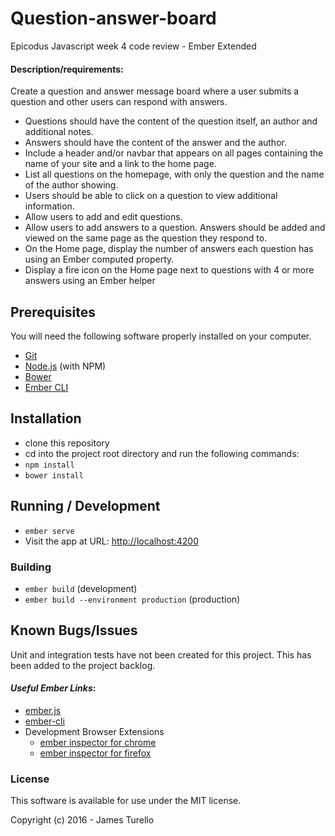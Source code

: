 # Question-answer-board

Epicodus Javascript week 4 code review - Ember Extended

#### Description/requirements:
Create a question and answer message board where a user submits a question and other users can respond with answers.
* Questions should have the content of the question itself, an author and additional notes.
* Answers should have the content of the answer and the author.
* Include a header and/or navbar that appears on all pages containing the name of your site and a link to the home page.
* List all questions on the homepage, with only the question and the name of the author showing.
* Users should be able to click on a question to view additional information.
* Allow users to add and edit questions.
* Allow users to add answers to a question. Answers should be added and viewed on the same page as the question they respond to.
* On the Home page, display the number of answers each question has using an Ember computed property.
* Display a fire icon on the Home page next to questions with 4 or more answers using an Ember helper

## Prerequisites

You will need the following software properly installed on your computer.

* [Git](http://git-scm.com/)
* [Node.js](http://nodejs.org/) (with NPM)
* [Bower](http://bower.io/)
* [Ember CLI](http://ember-cli.com/)

## Installation

* clone this repository
* cd into the project root directory and run the following commands:
 * `npm install`
 * `bower install`

## Running / Development

* `ember serve`
* Visit the app at URL: [http://localhost:4200](http://localhost:4200)

### Building

* `ember build` (development)
* `ember build --environment production` (production)

## Known Bugs/Issues

Unit and integration tests have not been created for this project. This has been added to the project backlog.

#### *Useful Ember Links*:

* [ember.js](http://emberjs.com/)
* [ember-cli](http://ember-cli.com/)
* Development Browser Extensions
  * [ember inspector for chrome](https://chrome.google.com/webstore/detail/ember-inspector/bmdblncegkenkacieihfhpjfppoconhi)
  * [ember inspector for firefox](https://addons.mozilla.org/en-US/firefox/addon/ember-inspector/)

### License

This software is available for use under the MIT license.

Copyright (c) 2016 - James Turello
